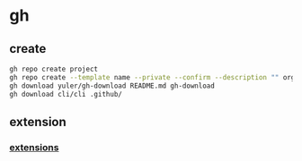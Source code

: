 # gh 

## create 

```bash
gh repo create project 
gh repo create --template name --private --confirm --description "" org/repo
gh download yuler/gh-download README.md gh-download
gh download cli/cli .github/ 
```

## extension

### [extensions](https://github.com/topics/gh-extension)

